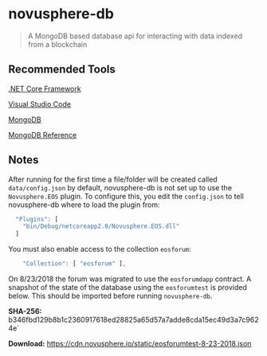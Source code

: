 # novusphere-db> A MongoDB based database api for interacting with data indexed from a blockchain## Recommended Tools[.NET Core Framework](https://www.microsoft.com/net/download/)[Visual Studio Code](https://code.visualstudio.com/)[MongoDB](https://www.mongodb.com/)[MongoDB Reference](https://docs.mongodb.com/manual/reference/)## NotesAfter running for the first time a file/folder will be created called `data/config.json` by default, novusphere-db is not set up to use the `Novusphere.EOS` plugin. To configure this, you edit the `config.json` to tell novusphere-db where to load the plugin from:```javascript  "Plugins": [    "bin/Debug/netcoreapp2.0/Novusphere.EOS.dll"  ]```You must also enable access to the collection `eosforum`:```javascript    "Collection": [ "eosforum" ],```On 8/23/2018 the forum was migrated to use the `eosforumdapp` contract. A snapshot of the state of the database using the `eosforumtest` is provided below. This should be imported before running `novusphere-db`.**SHA-256:** b346fbd129b8b1c2360917618ed28825a65d57a7adde8cda15ec49d3a7c9624e`**Download:** https://cdn.novusphere.io/static/eosforumtest-8-23-2018.json